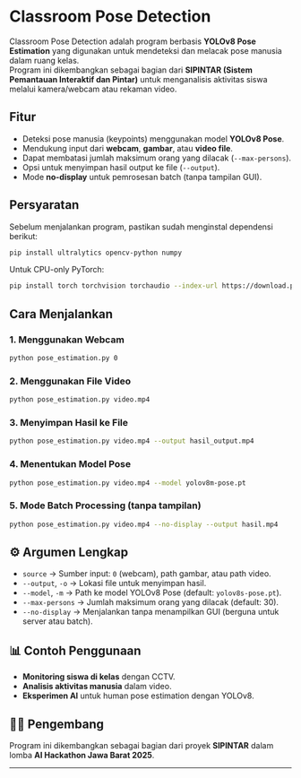# Classroom Pose Detection

Classroom Pose Detection adalah program berbasis **YOLOv8 Pose Estimation** yang digunakan untuk mendeteksi dan melacak pose manusia dalam ruang kelas.  
Program ini dikembangkan sebagai bagian dari **SIPINTAR (Sistem Pemantauan Interaktif dan Pintar)** untuk menganalisis aktivitas siswa melalui kamera/webcam atau rekaman video.  

## Fitur
- Deteksi pose manusia (keypoints) menggunakan model **YOLOv8 Pose**.  
- Mendukung input dari **webcam**, **gambar**, atau **video file**.  
- Dapat membatasi jumlah maksimum orang yang dilacak (`--max-persons`).  
- Opsi untuk menyimpan hasil output ke file (`--output`).  
- Mode **no-display** untuk pemrosesan batch (tanpa tampilan GUI).  

## Persyaratan
Sebelum menjalankan program, pastikan sudah menginstal dependensi berikut:

```bash
pip install ultralytics opencv-python numpy
````

Untuk CPU-only PyTorch:

```bash
pip install torch torchvision torchaudio --index-url https://download.pytorch.org/whl/cpu
```

## Cara Menjalankan

### 1. Menggunakan Webcam

```bash
python pose_estimation.py 0
```

### 2. Menggunakan File Video

```bash
python pose_estimation.py video.mp4
```

### 3. Menyimpan Hasil ke File

```bash
python pose_estimation.py video.mp4 --output hasil_output.mp4
```

### 4. Menentukan Model Pose

```bash
python pose_estimation.py video.mp4 --model yolov8m-pose.pt
```

### 5. Mode Batch Processing (tanpa tampilan)

```bash
python pose_estimation.py video.mp4 --no-display --output hasil.mp4
```

## ⚙️ Argumen Lengkap

* `source` → Sumber input: `0` (webcam), path gambar, atau path video.
* `--output`, `-o` → Lokasi file untuk menyimpan hasil.
* `--model`, `-m` → Path ke model YOLOv8 Pose (default: `yolov8s-pose.pt`).
* `--max-persons` → Jumlah maksimum orang yang dilacak (default: 30).
* `--no-display` → Menjalankan tanpa menampilkan GUI (berguna untuk server atau batch).

## 📊 Contoh Penggunaan

* **Monitoring siswa di kelas** dengan CCTV.
* **Analisis aktivitas manusia** dalam video.
* **Eksperimen AI** untuk human pose estimation dengan YOLOv8.

## 👨‍💻 Pengembang

Program ini dikembangkan sebagai bagian dari proyek **SIPINTAR** dalam lomba **AI Hackathon Jawa Barat 2025**.

---

